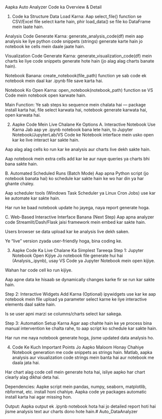 Aapka Auto Analyzer Code ka Overview & Detail
1. Code ka Structure
Data Load Karna:
Aap select_file() function se CSV/Excel file select karte hain, phir load_data() se file ko DataFrame mein laate hain.

Analysis Code Generate Karna:
generate_analysis_code(df) mein aap analysis ke liye python code snippets (strings) generate karte hain jo notebook ke cells mein daale jaate hain.

Visualization Code Generate Karna:
generate_visualization_code(df) mein charts ke liye code snippets generate hote hain (jo alag alag charts banate hain).

Notebook Banana:
create_notebook(file_path) function ye sab code ek notebook mein daal kar .ipynb file save karta hai.

Notebook Ko Open Karna:
open_notebook(notebook_path) function se VS Code mein notebook open karwate hain.

Main Function:
Ye sab steps ko sequence mein chalata hai — package install karta hai, file select karwata hai, notebook generate karwata hai, open karwata hai.

2. Aapke Code Mein Live Chalane Ke Options
A. Interactive Notebook Use Karna
Jab aap ye .ipynb notebook bana lete hain, to Jupyter Notebook/JupyterLab/VS Code ke Notebook interface mein usko open kar ke live interact kar sakte hain.

Aap alag alag cells ko run kar ke analysis aur charts live dekh sakte hain.

Aap notebook mein extra cells add kar ke aur naye queries ya charts bhi bana sakte hain.

B. Automated Scheduled Runs (Batch Mode)
Aap apna Python script (jo notebook banata hai) ko schedule kar sakte hain ke wo har din ya har ghante chaley.

Aap scheduler tools (Windows Task Scheduler ya Linux Cron Jobs) use kar ke automate kar sakte hain.

Har run ke baad notebook update ho jayega, naya report generate hoga.

C. Web-Based Interactive Interface Banana (Next Step)
Aap apna analyzer code Streamlit/Dash/Flask jaisi framework mein embed kar sakte hain.

Users browser se data upload kar ke analysis live dekh saken.

Ye “live” version zyada user-friendly hoga, bina coding ke.

3. Aapke Code Ka Live Chalane Ka Simplest Tareeqa
Step 1: Jupyter Notebook Open Kijiye
Jo notebook file generate hui hai (Analysis_<filename>.ipynb), usay VS Code ya Jupyter Notebook mein open kijiye.

Wahan har code cell ko run kijiye.

Aap apne data ke hisaab se dynamically changes karke fir se run kar sakte hain.

Step 2: Interactive Widgets Add Karna (Optional)
ipywidgets use kar ke aap notebook mein file upload ya parameter select karne ke liye interactive elements daal sakte hain.

Is se user apni marzi se columns/charts select kar sakega.

Step 3: Automation Setup Karna
Agar aap chahte hain ke ye process bina manual intervention ke chalta rahe, to aap script ko schedule kar sakte hain.

Har run me naya notebook generate hoga, jisme updated data analysis ho.

4. Code Ke Kuch Important Points Jo Aapko Maloom Honay Chahiye
Notebook generation me code snippets as strings hain. Matlab, aapka analysis aur visualization code strings mein banta hai aur notebook me daala jata hai.

Har chart alag code cell mein generate hota hai, isliye aapko har chart clearly alag dikhai deta hai.

Dependencies:
Aapke script mein pandas, numpy, seaborn, matplotlib, nbformat, etc. install honi chahiye. Aapka code ye packages automatic install karta hai agar missing hon.

Output:
Aapka output ek .ipynb notebook hota hai jo detailed report hoti hai jisme analysis text aur charts dono hote hain.# Auto_DataAnalyzer
